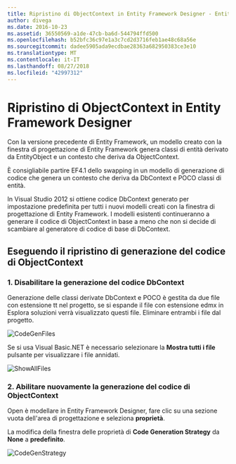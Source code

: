 ```yaml
---
title: Ripristino di ObjectContext in Entity Framework Designer - Entity Framework 6
author: divega
ms.date: 2016-10-23
ms.assetid: 36550569-a1de-47cb-ba6d-544794ffd500
ms.openlocfilehash: b52bfc36c97e1a3c7cd2d3716feb1ae48c68a56e
ms.sourcegitcommit: dadee5905ada9ecdbae28363a682950383ce3e10
ms.translationtype: MT
ms.contentlocale: it-IT
ms.lasthandoff: 08/27/2018
ms.locfileid: "42997312"
---
```

# <a name="reverting-to-objectcontext-in-entity-framework-designer"></a>Ripristino di ObjectContext in Entity Framework Designer
Con la versione precedente di Entity Framework, un modello creato con la finestra di progettazione di Entity Framework genera classi di entità derivato da EntityObject e un contesto che deriva da ObjectContext.

È consigliabile partire EF4.1 dello swapping in un modello di generazione di codice che genera un contesto che deriva da DbContext e POCO classi di entità.

In Visual Studio 2012 si ottiene codice DbContext generato per impostazione predefinita per tutti i nuovi modelli creati con la finestra di progettazione di Entity Framework. I modelli esistenti continueranno a generare il codice di ObjectContext in base a meno che non si decide di scambiare al generatore di codice di base di DbContext.

## <a name="reverting-back-to-objectcontext-code-generation"></a>Eseguendo il ripristino di generazione del codice di ObjectContext

### <a name="1-disable-dbcontext-code-generation"></a>1. Disabilitare la generazione del codice DbContext

Generazione delle classi derivate DbContext e POCO è gestita da due file con estensione tt nel progetto, se si espande il file con estensione edmx in Esplora soluzioni verrà visualizzato questi file. Eliminare entrambi i file dal progetto.

![CodeGenFiles](~/ef6/media/codegenfiles.png)

Se si usa Visual Basic.NET è necessario selezionare la **Mostra tutti i file** pulsante per visualizzare i file annidati.

![ShowAllFiles](~/ef6/media/showallfiles.png)

### <a name="2-re-enable-objectcontext-code-generation"></a>2. Abilitare nuovamente la generazione del codice di ObjectContext

Open è modellare in Entity Framework Designer, fare clic su una sezione vuota dell'area di progettazione e seleziona **proprietà**.

La modifica della finestra delle proprietà di **Code Generation Strategy** da **None** a **predefinito**.

![CodeGenStrategy](~/ef6/media/codegenstrategy.png)
